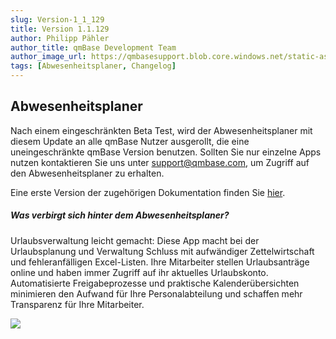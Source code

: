 ```yaml
---
slug: Version-1_1_129
title: Version 1.1.129
author: Philipp Pähler
author_title: qmBase Development Team
author_image_url: https://qmbasesupport.blob.core.windows.net/static-assets/img/persons/paehler_round.png
tags: [Abwesenheitsplaner, Changelog]
---
```

## Abwesenheitsplaner

Nach einem eingeschränkten Beta Test, wird der Abwesenheitsplaner mit diesem Update an alle qmBase Nutzer ausgerollt, die eine uneingeschränkte qmBase Version benutzen. Sollten Sie nur einzelne Apps nutzen kontaktieren Sie uns unter [support@qmbase.com](mailto:support@qmbase.com), um Zugriff auf den Abwesenheitsplaner zu erhalten.

Eine erste Version der zugehörigen Dokumentation finden Sie [hier](../../../_Help/Faqs/97).

##### Was verbirgt sich hinter dem Abwesenheitsplaner?

Urlaubsverwaltung leicht gemacht: Diese App macht bei der Urlaubsplanung und Verwaltung Schluss mit aufwändiger Zettelwirtschaft und fehleranfälligen Excel-Listen. Ihre Mitarbeiter stellen Urlaubsanträge online und haben immer Zugriff auf ihr aktuelles Urlaubskonto. Automatisierte Freigabeprozesse und praktische Kalenderübersichten minimieren den Aufwand für Ihre Personalabteilung und schaffen mehr Transparenz für Ihre Mitarbeiter.

![](https://caqadmin.blob.core.windows.net/faqs/97-images/b3ee39c7-274f-4ee8-8fdb-a64aa2410e4e-mceclip0.png)